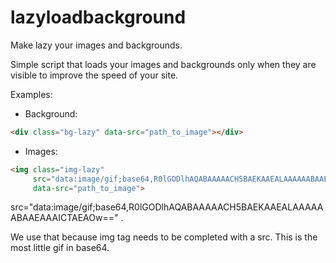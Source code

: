 # lazyloadbackground
Make lazy your images and backgrounds.

Simple script that loads your images and backgrounds only when they are visible to improve the speed of your site.

Examples:
- Background:
```html
<div class="bg-lazy" data-src="path_to_image"></div>
```

- Images:
```html
<img class="img-lazy"
     src="data:image/gif;base64,R0lGODlhAQABAAAAACH5BAEKAAEALAAAAAABAAEAAAICTAEAOw==" 
     data-src="path_to_image">
```
src="data:image/gif;base64,R0lGODlhAQABAAAAACH5BAEKAAEALAAAAAABAAEAAAICTAEAOw==" .

We use that because img tag needs to be completed with a src. This is the most little gif in base64.
